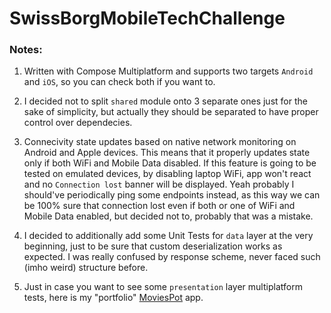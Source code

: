 # SwissBorgMobileTechChallenge 

### Notes:

1) Written with Compose Multiplatform and supports two targets `Android` and `iOS`, so you can check
   both if you want to.

2) I decided not to split `shared` module onto 3 separate ones just for the sake of simplicity, but
   actually they should be separated to have proper control over dependecies.

3) Connecivity state updates based on native network monitoring on Android and Apple devices.
   This means that it properly updates state only if both WiFi and Mobile Data disabled. If this
   feature is going to be tested on emulated devices, by disabling laptop WiFi, app won't react and no `Connection lost` banner
   will be displayed. Yeah probably I should've periodically ping some endpoints instead, as this way
   we can be 100% sure that connection lost even if both or one of WiFi and Mobile Data enabled, but
   decided not to, probably that was a mistake.

5) I decided to additionally add some Unit Tests for `data` layer at the very beginning, just to be sure
   that custom deserialization works as expected. I was really confused by response scheme, never faced
   such (imho weird) structure before.

6) Just in case you want to see some `presentation` layer multiplatform tests, here is my "portfolio"
   [MoviesPot](https://github.com/vladimirlogachov/MoviesPot) app.
   
